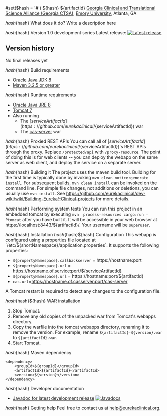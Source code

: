 #set($hash = '#')
${hash} ${artifactId}
[Georgia Clinical and Translational Science Alliance (Georgia CTSA)](http://www.georgiactsa.org), [Emory University](http://www.emory.edu), Atlanta, GA

${hash}${hash} What does it do?
Write a description here

${hash}${hash} Version 1.0 development series
Latest release: [![Latest release](https://maven-badges.herokuapp.com/maven-central/${groupId}/${artifactId}/badge.svg)](https://maven-badges.herokuapp.com/maven-central/${groupId}/${artifactId})

## Version history
No final releases yet

${hash}${hash} Build requirements
* [Oracle Java JDK 8](http://www.oracle.com/technetwork/java/javase/overview/index.html)
* [Maven 3.2.5 or greater](https://maven.apache.org)

${hash}${hash} Runtime requirements
* [Oracle Java JRE 8](http://www.oracle.com/technetwork/java/javase/overview/index.html)
* [Tomcat 7](https://tomcat.apache.org)
* Also running
  * The [${serviceArtifactId}](https://github.com/eurekaclinical/${serviceArtifactId}) war
  * The [cas-server](https://github.com/eurekaclinical/cas) war

${hash}${hash} Proxied REST APIs
You can call all of [${serviceArtifactId}](https://github.com/eurekaclinical/${serviceArtifactId})'s REST APIs through the proxy. Replace `/protected/api` with `/proxy-resource`. The point of doing this is for web clients -- you can deploy the webapp on the same server as web client, and deploy the service on a separate server.

${hash}${hash} Building it
The project uses the maven build tool. Building for the first time is typically done by invoking `mvn clean notice:generate install`. For subsequent builds, `mvn clean install` can be invoked on the command line. For simple file changes, not additions or deletions, you can usually use `mvn install`. See https://github.com/eurekaclinical/dev-wiki/wiki/Building-Eureka!-Clinical-projects for more details.

${hash}${hash} Performing system tests
You can run this project in an embedded tomcat by executing `mvn  process-resources cargo:run -Ptomcat` after you have built it. It will be accessible in your web browser at https://localhost:8443/${artifactId}/. Your username will be `superuser`.

${hash}${hash} Installation
${hash}${hash}${hash} Configuration
This webapp is configured using a properties file located at `/etc/${shortNamespace}/application.properties`. It supports the following properties:
* `${propertyNamespace}.callbackserver` = https://hostname:port
* `${propertyNamespace}.url` = https://hostname.of.service:port/${serviceArtifactId}
* `${propertyNamespace}.url` = https://hostname:port/${artifactId}
* `cas.url`=https://hostname.of.casserver:port/cas-server

A Tomcat restart is required to detect any changes to the configuration file.

${hash}${hash}${hash} WAR installation
1) Stop Tomcat.
2) Remove any old copies of the unpacked war from Tomcat's webapps directory.
3) Copy the warfile into the tomcat webapps directory, renaming it to remove the version. For example, rename `${artifactId}-${version}.war` to `${artifactId}.war`.
4) Start Tomcat.

${hash}${hash} Maven dependency
```
<dependency>
    <groupId>${groupId}</groupId>
    <artifactId>${artifactId}</artifactId>
    <version>${version}</version>
</dependency>
```

${hash}${hash} Developer documentation
* [Javadoc for latest development release](http://javadoc.io/doc/${groupId}/${artifactId}) [![Javadocs](http://javadoc.io/badge/${groupId}/${artifactId}.svg)](http://javadoc.io/doc/${groupId}/${artifactId})

${hash}${hash} Getting help
Feel free to contact us at help@eurekaclinical.org.

